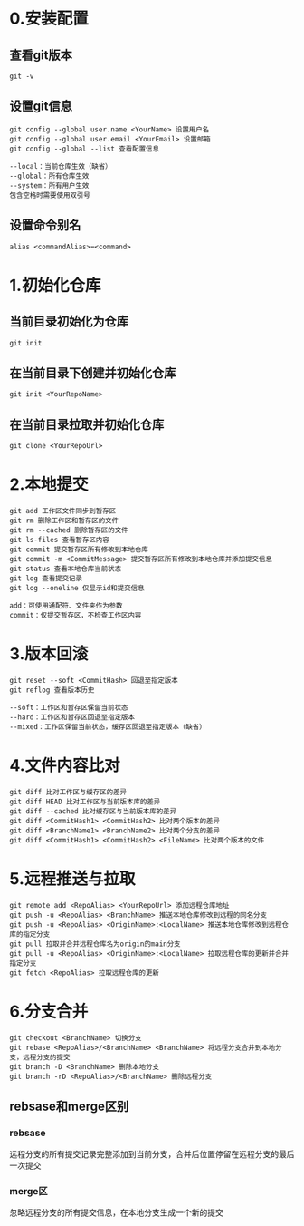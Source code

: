 # 0.安装配置
## 查看git版本
```
git -v
```
## 设置git信息
```
git config --global user.name <YourName> 设置用户名
git config --global user.email <YourEmail> 设置邮箱
git config --global --list 查看配置信息

--local：当前仓库生效（缺省）
--global：所有仓库生效
--system：所有用户生效
包含空格时需要使用双引号
```
## 设置命令别名
```
alias <commandAlias>=<command>
```

# 1.初始化仓库
## 当前目录初始化为仓库
```
git init
```
## 在当前目录下创建并初始化仓库
```
git init <YourRepoName>
```
## 在当前目录拉取并初始化仓库
```
git clone <YourRepoUrl>
```

# 2.本地提交
```
git add 工作区文件同步到暂存区
git rm 删除工作区和暂存区的文件
git rm --cached 删除暂存区的文件
git ls-files 查看暂存区内容
git commit 提交暂存区所有修改到本地仓库
git commit -m <CommitMessage> 提交暂存区所有修改到本地仓库并添加提交信息
git status 查看本地仓库当前状态
git log 查看提交记录
git log --oneline 仅显示id和提交信息

add：可使用通配符、文件夹作为参数
commit：仅提交暂存区，不检查工作区内容
```

# 3.版本回滚
```
git reset --soft <CommitHash> 回退至指定版本
git reflog 查看版本历史

--soft：工作区和暂存区保留当前状态
--hard：工作区和暂存区回退至指定版本
--mixed：工作区保留当前状态，缓存区回退至指定版本（缺省）
```

# 4.文件内容比对
```
git diff 比对工作区与缓存区的差异
git diff HEAD 比对工作区与当前版本库的差异
git diff --cached 比对缓存区与当前版本库的差异
git diff <CommitHash1> <CommitHash2> 比对两个版本的差异
git diff <BranchName1> <BranchName2> 比对两个分支的差异
git diff <CommitHash1> <CommitHash2> <FileName> 比对两个版本的文件
```

# 5.远程推送与拉取
```
git remote add <RepoAlias> <YourRepoUrl> 添加远程仓库地址
git push -u <RepoAlias> <BranchName> 推送本地仓库修改到远程的同名分支
git push -u <RepoAlias> <OriginName>:<LocalName> 推送本地仓库修改到远程仓库的指定分支
git pull 拉取并合并远程仓库名为origin的main分支
git pull -u <RepoAlias> <OriginName>:<LocalName> 拉取远程仓库的更新并合并指定分支
git fetch <RepoAlias> 拉取远程仓库的更新
```

# 6.分支合并
```
git checkout <BranchName> 切换分支
git rebase <RepoAlias>/<BranchName> <BranchName> 将远程分支合并到本地分支，远程分支的提交
git branch -D <BranchName> 删除本地分支
git branch -rD <RepoAlias>/<BranchName> 删除远程分支
```
## rebsase和merge区别
### rebsase
远程分支的所有提交记录完整添加到当前分支，合并后位置停留在远程分支的最后一次提交
### merge区
忽略远程分支的所有提交信息，在本地分支生成一个新的提交
